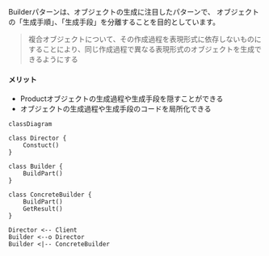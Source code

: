 Builderパターンは、オブジェクトの生成に注目したパターンで、
オブジェクトの「生成手順」、「生成手段」を分離することを目的としています。
> 複合オブジェクトについて、その作成過程を表現形式に依存しないものにすることにより、同じ作成過程で異なる表現形式のオブジェクトを生成できるようにする

#### メリット
- Productオブジェクトの生成過程や生成手段を隠すことができる
- オブジェクトの生成過程や生成手段のコードを局所化できる

```mermaid
classDiagram

class Director {
    Constuct()
}

class Builder {
    BuildPart()
}

class ConcreteBuilder {
    BuildPart()
    GetResult()
}

Director <-- Client
Builder <--o Director
Builder <|-- ConcreteBuilder
```